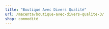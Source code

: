 ```yaml
---
title: "Boutique Avec Divers Qualité"
url: /macenta/boutique-avec-divers-qualite-3/
shop: commodité
---
```

